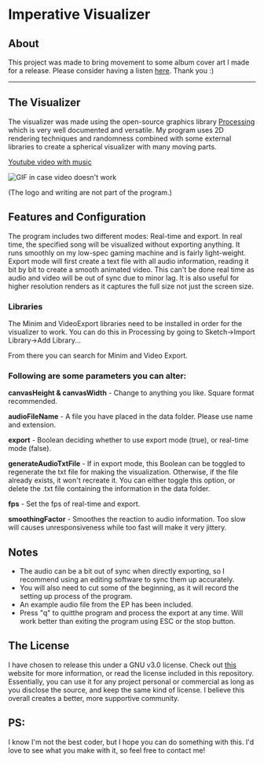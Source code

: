 # Imperative Visualizer

## About

This project was made to bring movement to some album cover art I made for a release. Please consider having a listen [here](https://estlinmusic.com/imperative). Thank you :)

---

## The Visualizer

The visualizer was made using the open-source graphics library [Processing](https://processing.org/) which is very well documented and versatile. My program uses 2D rendering techniques and randomness combined with some external libraries to create a spherical visualizer with many moving parts.

[Youtube video with music](https://youtu.be/2v8b7Y9G5-A)

![GIF in case video doesn't work](https://media.giphy.com/media/StFujEqufPip1Fhqej/giphy.gif)

(The logo and writing are not part of the program.)

## Features and Configuration

The program includes two different modes: Real-time and export. In real time, the specified song will be visualized without exporting anything. It runs smoothly on my low-spec gaming machine and is fairly light-weight. Export mode will first create a text file with all audio information, reading it bit by bit to create a smooth animated video. This can't be done real time as audio and video will be out of sync due to minor lag. It is also useful for higher resolution renders as it captures the full size not just the screen size.

### Libraries

The Minim and VideoExport libraries need to be installed in order for the visualizer to work. You can do this in Processing by going to Sketch->Import Library->Add Library...

From there you can search for Minim and Video Export.

### Following are some parameters you can alter:

**canvasHeight & canvasWidth** - Change to anything you like. Square format recommended.

**audioFileName** - A file you have placed in the data folder. Please use name and extension.

**export** - Boolean deciding whether to use export mode (true), or real-time mode (false).

**generateAudioTxtFile** - If in export mode, this Boolean can be toggled to regenerate the txt file for making the visualization. Otherwise, if the file already exists, it won't recreate it. You can either toggle this option, or delete the .txt file containing the information in the data folder.

**fps** - Set the fps of real-time and export.

**smoothingFactor** - Smoothes the reaction to audio information. Too slow will causes unresponsiveness while too fast will make it very jittery.

## Notes

- The audio can be a bit out of sync when directly exporting, so I recommend using an editing software to sync them up accurately.
- You will also need to cut some of the beginning, as it will record the setting up process of the program.
- An example audio file from the EP has been included.
- Press "q" to quitthe program and process the export at any time. Will work better than exiting the program using ESC or the stop button.

## The License

I have chosen to release this under a GNU v3.0 license. Check out [this](https://choosealicense.com/licenses/gpl-3.0/) website for more information, or read the license included in this repository. Essentially, you can use it for any project personal or commercial as long as you disclose the source, and keep the same kind of license. I believe this overall creates a better, more supportive community.

## PS:

I know I'm not the best coder, but I hope you can do something with this. I'd love to see what you make with it, so feel free to contact me!